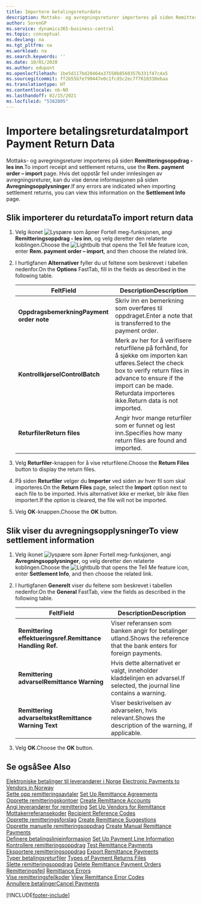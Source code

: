 ```yaml
---
title: Importere betalingsreturdata
description: Mottaks- og avregningsreturer importeres på siden Remitteringsoppdrag - les inn.
author: SorenGP
ms.service: dynamics365-business-central
ms.topic: conceptual
ms.devlang: na
ms.tgt_pltfrm: na
ms.workload: na
ms.search.keywords: ''
ms.date: 10/01/2020
ms.author: edupont
ms.openlocfilehash: 1be5d117bd20464a37550b8560357b331f47c4a5
ms.sourcegitcommit: ff2b55b7e790447e0c1fcd5c2ec7f7610338ebaa
ms.translationtype: HT
ms.contentlocale: nb-NO
ms.lasthandoff: 02/15/2021
ms.locfileid: "5382805"
---
```

# <a name="import-payment-return-data"></a><span data-ttu-id="4fbaf-103">Importere betalingsreturdata</span><span class="sxs-lookup"><span data-stu-id="4fbaf-103">Import Payment Return Data</span></span>
<span data-ttu-id="4fbaf-104">Mottaks- og avregningsreturer importeres på siden **Remitteringsoppdrag - les inn**.</span><span class="sxs-lookup"><span data-stu-id="4fbaf-104">To import receipt and settlement returns, use the **Rem. payment order – import** page.</span></span> <span data-ttu-id="4fbaf-105">Hvis det oppstår feil under innlesingen av avregningsreturer, kan du vise denne informasjonen på siden **Avregningsopplysninger**.</span><span class="sxs-lookup"><span data-stu-id="4fbaf-105">If any errors are indicated when importing settlement returns, you can view this information on the **Settlement Info** page.</span></span>  

## <a name="to-import-return-data"></a><span data-ttu-id="4fbaf-106">Slik importerer du returdata</span><span class="sxs-lookup"><span data-stu-id="4fbaf-106">To import return data</span></span>  

1.  <span data-ttu-id="4fbaf-107">Velg ikonet ![Lyspære som åpner Fortell meg-funksjonen](../../media/ui-search/search_small.png "Fortell hva du vil gjøre"), angi **Remitteringsoppdrag - les inn**, og velg deretter den relaterte koblingen.</span><span class="sxs-lookup"><span data-stu-id="4fbaf-107">Choose the ![Lightbulb that opens the Tell Me feature](../../media/ui-search/search_small.png "Tell me what you want to do") icon, enter **Rem. payment order – import**, and then choose the related link.</span></span>  
2.  <span data-ttu-id="4fbaf-108">I hurtigfanen **Alternativer** fyller du ut feltene som beskrevet i tabellen nedenfor.</span><span class="sxs-lookup"><span data-stu-id="4fbaf-108">On the **Options** FastTab, fill in the fields as described in the following table.</span></span>  

    |<span data-ttu-id="4fbaf-109">Felt</span><span class="sxs-lookup"><span data-stu-id="4fbaf-109">Field</span></span>|<span data-ttu-id="4fbaf-110">Description</span><span class="sxs-lookup"><span data-stu-id="4fbaf-110">Description</span></span>|  
    |---------------------------------|---------------------------------------|  
    |<span data-ttu-id="4fbaf-111">**Oppdragsbemerkning**</span><span class="sxs-lookup"><span data-stu-id="4fbaf-111">**Payment order note**</span></span>|<span data-ttu-id="4fbaf-112">Skriv inn en bemerkning som overføres til oppdraget.</span><span class="sxs-lookup"><span data-stu-id="4fbaf-112">Enter a note that is transferred to the payment order.</span></span>|  
    |<span data-ttu-id="4fbaf-113">**Kontrollkjørsel**</span><span class="sxs-lookup"><span data-stu-id="4fbaf-113">**ControlBatch**</span></span>|<span data-ttu-id="4fbaf-114">Merk av her for å verifisere returfilene på forhånd, for å sjekke om importen kan utføres.</span><span class="sxs-lookup"><span data-stu-id="4fbaf-114">Select the check box to verify return files in advance to ensure if the import can be made.</span></span> <span data-ttu-id="4fbaf-115">Returdata importeres ikke.</span><span class="sxs-lookup"><span data-stu-id="4fbaf-115">Return data is not imported.</span></span>|  
    |<span data-ttu-id="4fbaf-116">**Returfiler**</span><span class="sxs-lookup"><span data-stu-id="4fbaf-116">**Return files**</span></span>|<span data-ttu-id="4fbaf-117">Angir hvor mange returfiler som er funnet og lest inn.</span><span class="sxs-lookup"><span data-stu-id="4fbaf-117">Specifies how many return files are found and imported.</span></span>|  

3.  <span data-ttu-id="4fbaf-118">Velg **Returfiler**-knappen for å vise returfilene.</span><span class="sxs-lookup"><span data-stu-id="4fbaf-118">Choose the **Return Files** button to display the return files.</span></span>  
4.  <span data-ttu-id="4fbaf-119">På siden **Returfiler** velger du **Importer** ved siden av hver fil som skal importeres.</span><span class="sxs-lookup"><span data-stu-id="4fbaf-119">On the **Return Files** page, select the **Import** option next to each file to be imported.</span></span> <span data-ttu-id="4fbaf-120">Hvis alternativet ikke er merket, blir ikke filen importert.</span><span class="sxs-lookup"><span data-stu-id="4fbaf-120">If the option is cleared, the file will not be imported.</span></span>  
5.  <span data-ttu-id="4fbaf-121">Velg **OK**-knappen.</span><span class="sxs-lookup"><span data-stu-id="4fbaf-121">Choose the **OK** button.</span></span>  

## <a name="to-view-settlement-information"></a><span data-ttu-id="4fbaf-122">Slik viser du avregningsopplysninger</span><span class="sxs-lookup"><span data-stu-id="4fbaf-122">To view settlement information</span></span>  

1.  <span data-ttu-id="4fbaf-123">Velg ikonet ![lyspære som åpner Fortell meg-funksjonen](../../media/ui-search/search_small.png "Fortell hva du vil gjøre"), angi **Avregningsopplysninger**, og velg deretter den relaterte koblingen.</span><span class="sxs-lookup"><span data-stu-id="4fbaf-123">Choose the ![Lightbulb that opens the Tell Me feature](../../media/ui-search/search_small.png "Tell me what you want to do") icon, enter **Settlement Info**, and then choose the related link.</span></span>  
2.  <span data-ttu-id="4fbaf-124">I hurtigfanen **Generelt** viser du feltene som beskrevet i tabellen nedenfor.</span><span class="sxs-lookup"><span data-stu-id="4fbaf-124">On the **General** FastTab, view the fields as described in the following table.</span></span>  

    |<span data-ttu-id="4fbaf-125">Felt</span><span class="sxs-lookup"><span data-stu-id="4fbaf-125">Field</span></span>|<span data-ttu-id="4fbaf-126">Description</span><span class="sxs-lookup"><span data-stu-id="4fbaf-126">Description</span></span>|  
    |---------------------------------|---------------------------------------|  
    |<span data-ttu-id="4fbaf-127">**Remittering effektueringsref.**</span><span class="sxs-lookup"><span data-stu-id="4fbaf-127">**Remittance Handling Ref.**</span></span>|<span data-ttu-id="4fbaf-128">Viser referansen som banken angir for betalinger utland.</span><span class="sxs-lookup"><span data-stu-id="4fbaf-128">Shows the reference that the bank enters for foreign payments.</span></span>|  
    |<span data-ttu-id="4fbaf-129">**Remittering advarsel**</span><span class="sxs-lookup"><span data-stu-id="4fbaf-129">**Remittance Warning**</span></span>|<span data-ttu-id="4fbaf-130">Hvis dette alternativet er valgt, inneholder kladdelinjen en advarsel.</span><span class="sxs-lookup"><span data-stu-id="4fbaf-130">If selected, the journal line contains a warning.</span></span>|  
    |<span data-ttu-id="4fbaf-131">**Remittering advarseltekst**</span><span class="sxs-lookup"><span data-stu-id="4fbaf-131">**Remittance Warning Text**</span></span>|<span data-ttu-id="4fbaf-132">Viser beskrivelsen av advarselen, hvis relevant.</span><span class="sxs-lookup"><span data-stu-id="4fbaf-132">Shows the description of the warning, if applicable.</span></span>|  

3.  <span data-ttu-id="4fbaf-133">Velg **OK**.</span><span class="sxs-lookup"><span data-stu-id="4fbaf-133">Choose the **OK** button.</span></span>  

## <a name="see-also"></a><span data-ttu-id="4fbaf-134">Se også</span><span class="sxs-lookup"><span data-stu-id="4fbaf-134">See Also</span></span>  
 <span data-ttu-id="4fbaf-135">[Elektroniske betalinger til leverandører i Norge](electronic-payments-to-vendors-in-norway.md) </span><span class="sxs-lookup"><span data-stu-id="4fbaf-135">[Electronic Payments to Vendors in Norway](electronic-payments-to-vendors-in-norway.md) </span></span>  
 <span data-ttu-id="4fbaf-136">[Sette opp remitteringsavtaler](how-to-set-up-remittance-agreements.md) </span><span class="sxs-lookup"><span data-stu-id="4fbaf-136">[Set Up Remittance Agreements](how-to-set-up-remittance-agreements.md) </span></span>  
 <span data-ttu-id="4fbaf-137">[Opprette remitteringskontoer](how-to-create-remittance-accounts.md) </span><span class="sxs-lookup"><span data-stu-id="4fbaf-137">[Create Remittance Accounts](how-to-create-remittance-accounts.md) </span></span>  
 <span data-ttu-id="4fbaf-138">[Angi leverandører for remittering](how-to-set-up-vendors-for-remittance.md) </span><span class="sxs-lookup"><span data-stu-id="4fbaf-138">[Set Up Vendors for Remittance](how-to-set-up-vendors-for-remittance.md) </span></span>  
 <span data-ttu-id="4fbaf-139">[Mottakerreferansekoder](recipient-reference-codes.md) </span><span class="sxs-lookup"><span data-stu-id="4fbaf-139">[Recipient Reference Codes](recipient-reference-codes.md) </span></span>  
 <span data-ttu-id="4fbaf-140">[Opprette remitteringsforslag](how-to-create-remittance-suggestions.md) </span><span class="sxs-lookup"><span data-stu-id="4fbaf-140">[Create Remittance Suggestions](how-to-create-remittance-suggestions.md) </span></span>  
 <span data-ttu-id="4fbaf-141">[Opprette manuelle remitteringsoppdrag](how-to-create-manual-remittance-payments.md) </span><span class="sxs-lookup"><span data-stu-id="4fbaf-141">[Create Manual Remittance Payments](how-to-create-manual-remittance-payments.md) </span></span>  
 <span data-ttu-id="4fbaf-142">[Definere betalingslinjeinformasjon](how-to-set-up-payment-line-information.md) </span><span class="sxs-lookup"><span data-stu-id="4fbaf-142">[Set Up Payment Line Information](how-to-set-up-payment-line-information.md) </span></span>  
 <span data-ttu-id="4fbaf-143">[Kontrollere remitteringsoppdrag](how-to-test-remittance-payments.md) </span><span class="sxs-lookup"><span data-stu-id="4fbaf-143">[Test Remittance Payments](how-to-test-remittance-payments.md) </span></span>  
 <span data-ttu-id="4fbaf-144">[Eksportere remitteringsoppdrag](how-to-export-remittance-payments.md) </span><span class="sxs-lookup"><span data-stu-id="4fbaf-144">[Export Remittance Payments](how-to-export-remittance-payments.md) </span></span>  
 <span data-ttu-id="4fbaf-145">[Typer betalingsreturfiler](types-of-payment-returns-files.md) </span><span class="sxs-lookup"><span data-stu-id="4fbaf-145">[Types of Payment Returns Files](types-of-payment-returns-files.md) </span></span>  
 <span data-ttu-id="4fbaf-146">[Slette remitteringsoppdrag](how-to-delete-remittance-payment-orders.md) </span><span class="sxs-lookup"><span data-stu-id="4fbaf-146">[Delete Remittance Payment Orders](how-to-delete-remittance-payment-orders.md) </span></span>  
 <span data-ttu-id="4fbaf-147">[Remitteringsfeil](remittance-errors.md) </span><span class="sxs-lookup"><span data-stu-id="4fbaf-147">[Remittance Errors](remittance-errors.md) </span></span>  
 <span data-ttu-id="4fbaf-148">[Vise remitteringsfeilkoder](how-to-view-remittance-error-codes.md) </span><span class="sxs-lookup"><span data-stu-id="4fbaf-148">[View Remittance Error Codes](how-to-view-remittance-error-codes.md) </span></span>  
 [<span data-ttu-id="4fbaf-149">Annullere betalinger</span><span class="sxs-lookup"><span data-stu-id="4fbaf-149">Cancel Payments</span></span>](how-to-cancel-payments.md)


[!INCLUDE[footer-include](../../includes/footer-banner.md)]